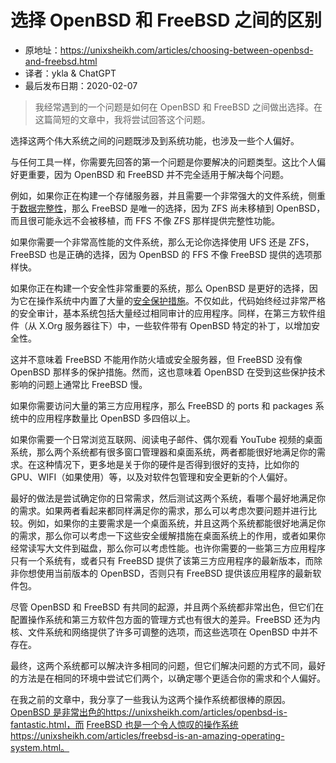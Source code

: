 # 选择 OpenBSD 和 FreeBSD 之间的区别

- 原地址：<https://unixsheikh.com/articles/choosing-between-openbsd-and-freebsd.html>
- 译者：ykla & ChatGPT
- 最后发布日期：2020-02-07


>我经常遇到的一个问题是如何在 OpenBSD 和 FreeBSD 之间做出选择。在这篇简短的文章中，我将尝试回答这个问题。

选择这两个伟大系统之间的问题既涉及到系统功能，也涉及一些个人偏好。

与任何工具一样，你需要先回答的第一个问题是你要解决的问题类型。这比个人偏好更重要，因为 OpenBSD 和 FreeBSD 并不完全适用于解决每个问题。

例如，如果你正在构建一个存储服务器，并且需要一个非常强大的文件系统，侧重于[数据完整性](https://en.wikipedia.org/wiki/ZFS#Features)，那么 FreeBSD 是唯一的选择，因为 ZFS 尚未移植到 OpenBSD，而且很可能永远不会被移植，而 FFS 不像 ZFS 那样提供完整性功能。

如果你需要一个非常高性能的文件系统，那么无论你选择使用 UFS 还是 ZFS，FreeBSD 也是正确的选择，因为 OpenBSD 的 FFS 不像 FreeBSD 提供的选项那样快。

如果你正在构建一个安全性非常重要的系统，那么 OpenBSD 是更好的选择，因为它在操作系统中内置了大量的[安全保护措施](https://www.openbsd.org/innovations.html)。不仅如此，代码始终经过非常严格的安全审计，基本系统包括大量经过相同审计的应用程序。同样，在第三方软件组件（从 X.Org 服务器往下）中，一些软件带有 OpenBSD 特定的补丁，以增加安全性。

这并不意味着 FreeBSD 不能用作防火墙或安全服务器，但 FreeBSD 没有像 OpenBSD 那样多的保护措施。然而，这也意味着 OpenBSD 在受到这些保护技术影响的问题上通常比 FreeBSD 慢。

如果你需要访问大量的第三方应用程序，那么 FreeBSD 的 ports 和 packages 系统中的应用程序数量比 OpenBSD 多四倍以上。

如果你需要一个日常浏览互联网、阅读电子邮件、偶尔观看 YouTube 视频的桌面系统，那么两个系统都有很多窗口管理器和桌面系统，两者都能很好地满足你的需求。在这种情况下，更多地是关于你的硬件是否得到很好的支持，比如你的 GPU、WIFI（如果使用）等，以及对软件包管理和安全更新的个人偏好。

最好的做法是尝试确定你的日常需求，然后测试这两个系统，看哪个最好地满足你的需求。如果两者看起来都同样满足你的需求，那么可以考虑次要问题并进行比较。例如，如果你的主要需求是一个桌面系统，并且这两个系统都能很好地满足你的需求，那么你可以考虑一下这些安全缓解措施在桌面系统上的作用，或者如果你经常读写大文件到磁盘，那么你可以考虑性能。也许你需要的一些第三方应用程序只有一个系统有，或者只有 FreeBSD 提供了该第三方应用程序的最新版本，而除非你想使用当前版本的 OpenBSD，否则只有 FreeBSD 提供该应用程序的最新软件包。

尽管 OpenBSD 和 FreeBSD 有共同的起源，并且两个系统都非常出色，但它们在配置操作系统和第三方软件包方面的管理方式也有很大的差异。FreeBSD 还为内核、文件系统和网络提供了许多可调整的选项，而这些选项在 OpenBSD 中并不存在。

最终，这两个系统都可以解决许多相同的问题，但它们解决问题的方式不同，最好的方法是在相同的环境中尝试它们两个，以确定哪个更适合你的需求和个人偏好。

在我之前的文章中，我分享了一些我认为这两个操作系统都很棒的原因。[OpenBSD 是非常出色的](https://unixsheikh.com/articles/openbsd-is-fantastic.html)https://unixsheikh.com/articles/openbsd-is-fantastic.html，而 [FreeBSD 也是一个令人惊叹的操作系统](https://unixsheikh.com/articles/freebsd-is-an-amazing-operating-system.html)https://unixsheikh.com/articles/freebsd-is-an-amazing-operating-system.html。

